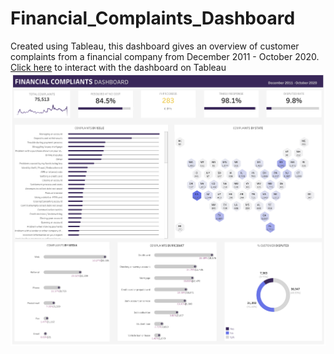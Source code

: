 # Financial_Complaints_Dashboard
Created using Tableau, this dashboard gives an overview of customer complaints from a financial company from December 2011 - October 2020.
[Click here](https://public.tableau.com/app/profile/imaobong.njokko/viz/FinancialCompliantsDashboard_16890950602560/FINANCIALCOMPLAINTSOVERVIEW) to interact with the dashboard on Tableau
![](https://github.com/imanjokko/Financial_Complaints_Dashboard/blob/main/FINANCIAL%20COMPLAINTS%20OVERVIEW.png)

